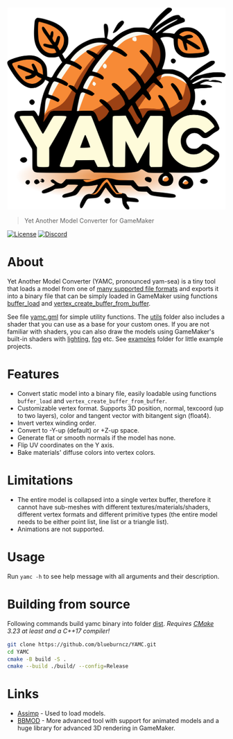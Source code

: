 <p align="center">
  <img src="Logo.svg" alt="Logo"/>
</p>

> Yet Another Model Converter for GameMaker

[![License](https://img.shields.io/github/license/blueburncz/YAMC)](LICENSE)
[![Discord](https://img.shields.io/discord/298884075585011713?label=Discord)](https://discord.gg/ep2BGPm)

# About
Yet Another Model Converter (YAMC, pronounced yam-sea) is a tiny tool that loads
a model from one of [many supported file formats](https://github.com/assimp/assimp/blob/master/doc/Fileformats.md)
and exports it into a binary file that can be simply loaded in GameMaker using
functions [buffer_load](https://manual.yoyogames.com/GameMaker_Language/GML_Reference/Buffers/buffer_load.htm)
and [vertex_create_buffer_from_buffer](https://manual.yoyogames.com/GameMaker_Language/GML_Reference/Drawing/Primitives/vertex_create_buffer_from_buffer.htm).

See file [yamc.gml](utils/yamc.gml) for simple utility functions. The
[utils](utils) folder also includes a shader that you can use as a base for your
custom ones. If you are not familiar with shaders, you can also draw the models
using GameMaker's built-in shaders with [lighting](https://manual.yoyogames.com/GameMaker_Language/GML_Reference/Drawing/Lighting/Lighting.htm),
[fog](https://manual.yoyogames.com/GameMaker_Language/GML_Reference/Drawing/GPU_Control/gpu_set_fog.htm)
etc. See [examples](examples) folder for little example projects.

# Features
* Convert static model into a binary file, easily loadable using functions `buffer_load` and `vertex_create_buffer_from_buffer`.
* Customizable vertex format. Supports 3D position, normal, texcoord (up to two layers), color and tangent vector with bitangent sign (float4).
* Invert vertex winding order.
* Convert to -Y-up (default) or +Z-up space.
* Generate flat or smooth normals if the model has none.
* Flip UV coordinates on the Y axis.
* Bake materials' diffuse colors into vertex colors.

# Limitations
* The entire model is collapsed into a single vertex buffer, therefore it cannot have sub-meshes with different textures/materials/shaders, different vertex formats and different primitive types (the entire model needs to be either point list, line list or a triangle list).
* Animations are not supported.

# Usage
Run `yamc -h` to see help message with all arguments and their description.

# Building from source
Following commands build yamc binary into folder [dist](dist).
*Requires [CMake](https://cmake.org/) 3.23 at least and a C++17 compiler!*

```sh
git clone https://github.com/blueburncz/YAMC.git
cd YAMC
cmake -B build -S .
cmake --build ./build/ --config=Release
```

# Links
* [Assimp](https://github.com/assimp/assimp) - Used to load models.
* [BBMOD](https://github.com/blueburncz/BBMOD) - More advanced tool with support for animated models and a huge library for advanced 3D rendering in GameMaker.
